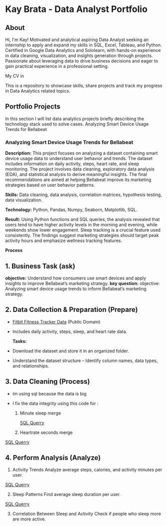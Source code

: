 # Kay Brata - Data Analyst Portfolio
## About
Hi, I'm Kay! Motivated and analytical aspiring Data Analyst seeking an internship to apply and expand my skills in SQL, Excel, Tableau, and Python. Certified in Google Data Analytics and Sololearn, with hands-on experience in data cleaning, visualization, and insights generation through projects. Passionate about leveraging data to drive business decisions and eager to gain practical experience in a professional setting.

My CV in

This is a repository to showcase skills, share projects and track my progress in Data Analytics related topics.

## Portfolio Projects
In this section I will list data analytics projects briefly describing the technology stack used to solve cases.
Analyzing Smart Device Usage Trends for Bellabeat

### Analyzing Smart Device Usage Trends for Bellabeat

**Description:** This project focuses on analyzing a dataset containing smart device usage data to understand user behavior and trends. The dataset includes information on daily activity, steps, heart rate, and sleep monitoring. The project involves data cleaning, exploratory data analysis (EDA), and statistical analysis to derive meaningful insights. The final recommendations are aimed at helping Bellabeat improve its marketing strategies based on user behavior patterns.

**Skills:**  Data cleaning, data analysis, correlation matrices, hypothesis testing, data visualization.

**Technology:** Python, Pandas, Numpy, Seaborn, Matplotlib, SQL.

**Result:** Using Python functions and SQL queries, the analysis revealed that users tend to have higher activity levels in the morning and evening, while weekends show lower engagement. Sleep tracking is a crucial feature used consistently. The findings suggest marketing strategies should target peak activity hours and emphasize wellness tracking features.

**Process**

  ## 1. Business Task (ask)
   **objective:** Understand how consumers use smart devices and apply insights to improve Bellabeat’s marketing strategy. 
     **key question:** 
       objective: Analyzing smart device usage trends to inform Bellabeat’s marketing strategy.
      
 ## 2. Data Collection & Preparation (Prepare)
- [Fitbit Fitness Tracker Data](https://www.kaggle.com/datasets/arashnic/fitbit) (Public Domain)
- Includes daily activity, steps, sleep, and heart rate data.
  
  **Tasks:**
- Download the dataset and store it in an organized folder.
-  Understand the dataset structure – Identify column names, data types, and relationships.
 ## 3. Data Cleaning  (Process)
- Im using sql because the data is big
- I fix the data integrity using this code for :

  1. Minute sleep merge
     
     [SQL Querry](https://console.cloud.google.com/bigquery?sq=1039618084538:4cff56f03da34c1e828733829052eba6) 
     
  2. Heartrate seconds merge
     
[SQL Querry](https://console.cloud.google.com/bigquery?sq=1039618084538:6769cb38275846f083c1b96e98c1612e)

## 4. Perform Analysis (Analyze)
1. Activity Trends
Analyze average steps, calories, and activity minutes per user.

[SQL Querry](https://console.cloud.google.com/bigquery?sq=1039618084538:68c7ac8950e64c8ea423357782c530ee)

2. Sleep Patterns
Find average sleep duration per user.

[SQL Querry](https://console.cloud.google.com/bigquery?sq=1039618084538:f60664bd0d754d3aaf2ba5ca0d703b1b)

3. Correlation Between Sleep and Activity
Check if people who sleep more are more active.

